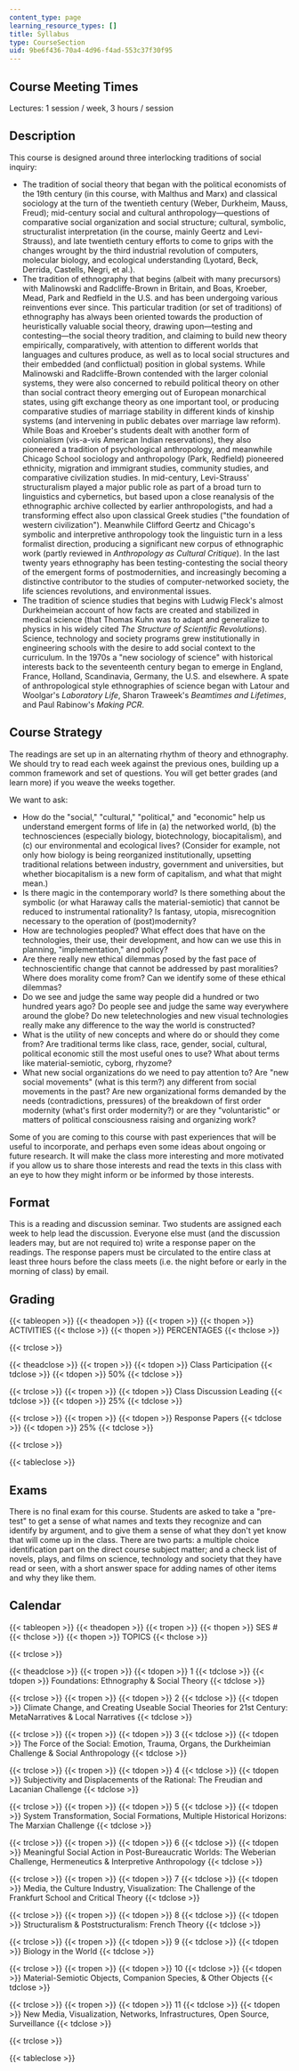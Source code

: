 ```yaml
---
content_type: page
learning_resource_types: []
title: Syllabus
type: CourseSection
uid: 9be6f436-70a4-4d96-f4ad-553c37f30f95
---
```


Course Meeting Times
--------------------

Lectures: 1 session / week, 3 hours / session

Description
-----------

This course is designed around three interlocking traditions of social inquiry:

*   The tradition of social theory that began with the political economists of the 19th century (in this course, with Malthus and Marx) and classical sociology at the turn of the twentieth century (Weber, Durkheim, Mauss, Freud); mid-century social and cultural anthropology—questions of comparative social organization and social structure; cultural, symbolic, structuralist interpretation (in the course, mainly Geertz and Levi-Strauss), and late twentieth century efforts to come to grips with the changes wrought by the third industrial revolution of computers, molecular biology, and ecological understanding (Lyotard, Beck, Derrida, Castells, Negri, et al.).
*   The tradition of ethnography that begins (albeit with many precursors) with Malinowski and Radcliffe-Brown in Britain, and Boas, Kroeber, Mead, Park and Redfield in the U.S. and has been undergoing various reinventions ever since. This particular tradition (or set of traditions) of ethnography has always been oriented towards the production of heuristically valuable social theory, drawing upon—testing and contesting—the social theory tradition, and claiming to build new theory empirically, comparatively, with attention to different worlds that languages and cultures produce, as well as to local social structures and their embedded (and conflictual) position in global systems. While Malinowski and Radcliffe-Brown contended with the larger colonial systems, they were also concerned to rebuild political theory on other than social contract theory emerging out of European monarchical states, using gift exchange theory as one important tool, or producing comparative studies of marriage stability in different kinds of kinship systems (and intervening in public debates over marriage law reform). While Boas and Kroeber's students dealt with another form of colonialism (vis-a-vis American Indian reservations), they also pioneered a tradition of psychological anthropology, and meanwhile Chicago School sociology and anthropology (Park, Redfield) pioneered ethnicity, migration and immigrant studies, community studies, and comparative civilization studies. In mid-century, Levi-Strauss' structuralism played a major public role as part of a broad turn to linguistics and cybernetics, but based upon a close reanalysis of the ethnographic archive collected by earlier anthropologists, and had a transforming effect also upon classical Greek studies ("the foundation of western civilization"). Meanwhile Clifford Geertz and Chicago's symbolic and interpretive anthropology took the linguistic turn in a less formalist direction, producing a significant new corpus of ethnographic work (partly reviewed in _Anthropology as Cultural Critique_). In the last twenty years ethnography has been testing-contesting the social theory of the emergent forms of postmodernities, and increasingly becoming a distinctive contributor to the studies of computer-networked society, the life sciences revolutions, and environmental issues.
*   The tradition of science studies that begins with Ludwig Fleck's almost Durkheimeian account of how facts are created and stabilized in medical science (that Thomas Kuhn was to adapt and generalize to physics in his widely cited _The Structure of Scientific Revolutions_). Science, technology and society programs grew institutionally in engineering schools with the desire to add social context to the curriculum. In the 1970s a "new sociology of science" with historical interests back to the seventeenth century began to emerge in England, France, Holland, Scandinavia, Germany, the U.S. and elsewhere. A spate of anthropological style ethnographies of science began with Latour and Woolgar's _Laboratory Life_, Sharon Traweek's _Beamtimes and Lifetimes_, and Paul Rabinow's _Making PCR_.

Course Strategy
---------------

The readings are set up in an alternating rhythm of theory and ethnography. We should try to read each week against the previous ones, building up a common framework and set of questions. You will get better grades (and learn more) if you weave the weeks together.

We want to ask:

*   How do the "social," "cultural," "political," and "economic" help us understand emergent forms of life in (a) the networked world, (b) the technosciences (especially biology, biotechnology, biocapitalism), and (c) our environmental and ecological lives? (Consider for example, not only how biology is being reorganized institutionally, upsetting traditional relations between industry, government and universities, but whether biocapitalism is a new form of capitalism, and what that might mean.)
*   Is there magic in the contemporary world? Is there something about the symbolic (or what Haraway calls the material-semiotic) that cannot be reduced to instrumental rationality? Is fantasy, utopia, misrecognition necessary to the operation of (post)modernity?
*   How are technologies peopled? What effect does that have on the technologies, their use, their development, and how can we use this in planning, "implementation," and policy?
*   Are there really new ethical dilemmas posed by the fast pace of technoscientific change that cannot be addressed by past moralities? Where does morality come from? Can we identify some of these ethical dilemmas?
*   Do we see and judge the same way people did a hundred or two hundred years ago? Do people see and judge the same way everywhere around the globe? Do new teletechnologies and new visual technologies really make any difference to the way the world is constructed?
*   What is the utility of new concepts and where do or should they come from? Are traditional terms like class, race, gender, social, cultural, political economic still the most useful ones to use? What about terms like material-semiotic, cyborg, rhyzome?
*   What new social organizations do we need to pay attention to? Are "new social movements" (what is this term?) any different from social movements in the past? Are new organizational forms demanded by the needs (contradictions, pressures) of the breakdown of first order modernity (what's first order modernity?) or are they "voluntaristic" or matters of political consciousness raising and organizing work?

Some of you are coming to this course with past experiences that will be useful to incorporate, and perhaps even some ideas about ongoing or future research. It will make the class more interesting and more motivated if you allow us to share those interests and read the texts in this class with an eye to how they might inform or be informed by those interests.

Format
------

This is a reading and discussion seminar. Two students are assigned each week to help lead the discussion. Everyone else must (and the discussion leaders may, but are not required to) write a response paper on the readings. The response papers must be circulated to the entire class at least three hours before the class meets (i.e. the night before or early in the morning of class) by email.

Grading
-------

{{< tableopen >}}
{{< theadopen >}}
{{< tropen >}}
{{< thopen >}}
ACTIVITIES
{{< thclose >}}
{{< thopen >}}
PERCENTAGES
{{< thclose >}}

{{< trclose >}}

{{< theadclose >}}
{{< tropen >}}
{{< tdopen >}}
Class Participation
{{< tdclose >}}
{{< tdopen >}}
50%
{{< tdclose >}}

{{< trclose >}}
{{< tropen >}}
{{< tdopen >}}
Class Discussion Leading
{{< tdclose >}}
{{< tdopen >}}
25%
{{< tdclose >}}

{{< trclose >}}
{{< tropen >}}
{{< tdopen >}}
Response Papers
{{< tdclose >}}
{{< tdopen >}}
25%
{{< tdclose >}}

{{< trclose >}}

{{< tableclose >}}

Exams
-----

There is no final exam for this course. Students are asked to take a "pre-test" to get a sense of what names and texts they recognize and can identify by argument, and to give them a sense of what they don't yet know that will come up in the class. There are two parts: a multiple choice identification part on the direct course subject matter; and a check list of novels, plays, and films on science, technology and society that they have read or seen, with a short answer space for adding names of other items and why they like them.

Calendar
--------

{{< tableopen >}}
{{< theadopen >}}
{{< tropen >}}
{{< thopen >}}
SES #
{{< thclose >}}
{{< thopen >}}
TOPICS
{{< thclose >}}

{{< trclose >}}

{{< theadclose >}}
{{< tropen >}}
{{< tdopen >}}
1
{{< tdclose >}}
{{< tdopen >}}
Foundations: Ethnography & Social Theory
{{< tdclose >}}

{{< trclose >}}
{{< tropen >}}
{{< tdopen >}}
2
{{< tdclose >}}
{{< tdopen >}}
Climate Change, and Creating Useable Social Theories for 21st Century: MetaNarratives & Local Narratives
{{< tdclose >}}

{{< trclose >}}
{{< tropen >}}
{{< tdopen >}}
3
{{< tdclose >}}
{{< tdopen >}}
The Force of the Social: Emotion, Trauma, Organs, the Durkheimian Challenge & Social Anthropology
{{< tdclose >}}

{{< trclose >}}
{{< tropen >}}
{{< tdopen >}}
4
{{< tdclose >}}
{{< tdopen >}}
Subjectivity and Displacements of the Rational: The Freudian and Lacanian Challenge
{{< tdclose >}}

{{< trclose >}}
{{< tropen >}}
{{< tdopen >}}
5
{{< tdclose >}}
{{< tdopen >}}
System Transformation, Social Formations, Multiple Historical Horizons: The Marxian Challenge
{{< tdclose >}}

{{< trclose >}}
{{< tropen >}}
{{< tdopen >}}
6
{{< tdclose >}}
{{< tdopen >}}
Meaningful Social Action in Post-Bureaucratic Worlds: The Weberian Challenge, Hermeneutics & Interpretive Anthropology
{{< tdclose >}}

{{< trclose >}}
{{< tropen >}}
{{< tdopen >}}
7
{{< tdclose >}}
{{< tdopen >}}
Media, the Culture Industry, Visualization: The Challenge of the Frankfurt School and Critical Theory
{{< tdclose >}}

{{< trclose >}}
{{< tropen >}}
{{< tdopen >}}
8
{{< tdclose >}}
{{< tdopen >}}
Structuralism & Poststructuralism: French Theory
{{< tdclose >}}

{{< trclose >}}
{{< tropen >}}
{{< tdopen >}}
9
{{< tdclose >}}
{{< tdopen >}}
Biology in the World
{{< tdclose >}}

{{< trclose >}}
{{< tropen >}}
{{< tdopen >}}
10
{{< tdclose >}}
{{< tdopen >}}
Material-Semiotic Objects, Companion Species, & Other Objects
{{< tdclose >}}

{{< trclose >}}
{{< tropen >}}
{{< tdopen >}}
11
{{< tdclose >}}
{{< tdopen >}}
New Media, Visualization, Networks, Infrastructures, Open Source, Surveillance
{{< tdclose >}}

{{< trclose >}}

{{< tableclose >}}